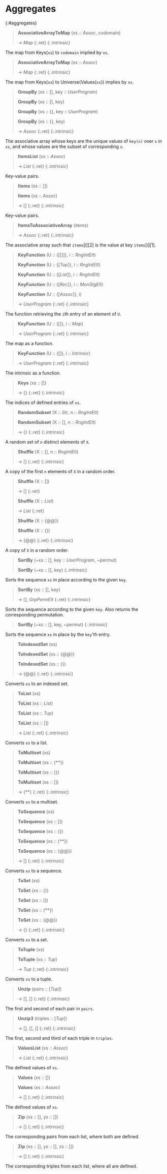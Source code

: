 # Aggregates
{:#aggregates}

<a id="AssociativeArrayToMap"></a><a id="AssociativeArrayToMap--Assoc--etc"></a><a id="AssociativeArrayToMap--Assoc--any"></a>
> **AssociativeArrayToMap** (xs :: *Assoc*, codomain)
> 
> -> *Map*
> {:.ret}
{:.intrinsic}

The map from Keys(`xs`) to `codomain` implied by `xs`.


<a id="AssociativeArrayToMap-2"></a><a id="AssociativeArrayToMap--Assoc"></a>
> **AssociativeArrayToMap** (xs :: *Assoc*)
> 
> -> *Map*
> {:.ret}
{:.intrinsic}

The map from Keys(`xs`) to Universe(Values(`xs`)) implies by `xs`.


<a id="GroupBy"></a><a id="GroupBy--seq--etc"></a><a id="GroupBy--seq--UserProgram"></a><a id="GroupBy--seq--any"></a><a id="GroupBy--set--etc"></a><a id="GroupBy--set--UserProgram"></a><a id="GroupBy--set--any"></a>
> **GroupBy** (xs :: [], key :: *UserProgram*)
> 
> **GroupBy** (xs :: [], key)
> 
> **GroupBy** (xs :: {}, key :: *UserProgram*)
> 
> **GroupBy** (xs :: {}, key)
> 
> -> *Assoc*
> {:.ret}
{:.intrinsic}

The associative array whose keys are the unique values of `key(x)` over `x` in `xs`, and whose values are the subset of corresponding `x`.








<a id="ItemsList"></a><a id="ItemsList--Assoc"></a>
> **ItemsList** (xs :: *Assoc*)
> 
> -> *List*
> {:.ret}
{:.intrinsic}

Key-value pairs.


<a id="Items"></a><a id="Items--seq"></a><a id="Items--Assoc"></a>
> **Items** (xs :: [])
> 
> **Items** (xs :: *Assoc*)
> 
> -> []
> {:.ret}
{:.intrinsic}

Key-value pairs.




<a id="ItemsToAssociativeArray"></a><a id="ItemsToAssociativeArray--any"></a>
> **ItemsToAssociativeArray** (items)
> 
> -> *Assoc*
> {:.ret}
{:.intrinsic}

The associative array such that `items`[i][2] is the value at key `items`[i][1].


<a id="KeyFunction"></a><a id="KeyFunction--set-seq-seq--etc"></a><a id="KeyFunction--set-seq-seq--RngIntElt"></a><a id="KeyFunction--set-seq-Tup--etc"></a><a id="KeyFunction--set-seq-Tup--RngIntElt"></a><a id="KeyFunction--set-seq-List--etc"></a><a id="KeyFunction--set-seq-List--RngIntElt"></a><a id="KeyFunction--set-seq-Rec--etc"></a><a id="KeyFunction--set-seq-Rec--MonStgElt"></a><a id="KeyFunction--set-seq-Assoc--etc"></a><a id="KeyFunction--set-seq-Assoc--any"></a>
> **KeyFunction** (U :: {[[]]}, i :: *RngIntElt*)
> 
> **KeyFunction** (U :: {[*Tup*]}, i :: *RngIntElt*)
> 
> **KeyFunction** (U :: {[*List*]}, i :: *RngIntElt*)
> 
> **KeyFunction** (U :: {[*Rec*]}, i :: *MonStgElt*)
> 
> **KeyFunction** (U :: {[*Assoc*]}, i)
> 
> -> *UserProgram*
> {:.ret}
{:.intrinsic}

The function retrieving the `i`th entry of an element of `U`.










<a id="KeyFunction-2"></a><a id="KeyFunction--set-seq--etc"></a><a id="KeyFunction--set-seq--Map"></a>
> **KeyFunction** (U :: {[]}, i :: *Map*)
> 
> -> *UserProgram*
> {:.ret}
{:.intrinsic}

The map as a function.


<a id="KeyFunction-3"></a><a id="KeyFunction--set-seq--etc-2"></a><a id="KeyFunction--set-seq--Intrinsic"></a>
> **KeyFunction** (U :: {[]}, i :: *Intrinsic*)
> 
> -> *UserProgram*
> {:.ret}
{:.intrinsic}

The intrinsic as a function.


<a id="Keys"></a><a id="Keys--seq"></a>
> **Keys** (xs :: [])
> 
> -> {}
> {:.ret}
{:.intrinsic}

The indices of defined entries of `xs`.


<a id="RandomSubset"></a><a id="RandomSubset--Str--etc"></a><a id="RandomSubset--Str--RngIntElt"></a><a id="RandomSubset--seq--etc"></a><a id="RandomSubset--seq--RngIntElt"></a>
> **RandomSubset** (X :: *Str*, n :: *RngIntElt*)
> 
> **RandomSubset** (X :: [], n :: *RngIntElt*)
> 
> -> {}
> {:.ret}
{:.intrinsic}

A random set of `n` distinct elements of `X`.




<a id="Shuffle"></a><a id="Shuffle--seq--etc"></a><a id="Shuffle--seq--RngIntElt"></a>
> **Shuffle** (X :: [], n :: *RngIntElt*)
> 
> -> []
> {:.ret}
{:.intrinsic}

A copy of the first `n` elements of `X` in a random order.


<a id="Shuffle-2"></a><a id="Shuffle--seq"></a><a id="Shuffle--List"></a><a id="Shuffle--iset"></a><a id="Shuffle--set"></a>
> **Shuffle** (X :: [])
> 
> -> []
> {:.ret}
> 
> **Shuffle** (X :: *List*)
> 
> -> *List*
> {:.ret}
> 
> **Shuffle** (X :: {@@})
> 
> **Shuffle** (X :: {})
> 
> -> {@@}
> {:.ret}
{:.intrinsic}

A copy of `X` in a random order.








<a id="SortBy"></a><a id="SortBy--seq--etc"></a><a id="SortBy--seq--UserProgram--any"></a><a id="SortBy--seq--any"></a>
> **SortBy** (~xs :: [], key :: *UserProgram*, ~permut)
> 
> **SortBy** (~xs :: [], key)
{:.intrinsic}

Sorts the sequence `xs` in place according to the given `key`.




<a id="SortBy-2"></a><a id="SortBy--seq--etc-2"></a><a id="SortBy--seq--any-2"></a>
> **SortBy** (xs :: [], key)
> 
> -> [], *GrpPermElt*
> {:.ret}
{:.intrinsic}

Sorts the sequence according to the given `key`. Also returns the corresponding permutation.


<a id="SortBy-3"></a><a id="SortBy--seq--etc-3"></a><a id="SortBy--seq--any--any"></a>
> **SortBy** (~xs :: [], key, ~permut)
{:.intrinsic}

Sorts the sequence `xs` in place by the `key`'th entry.


<a id="ToIndexedSet"></a><a id="ToIndexedSet--any"></a><a id="ToIndexedSet--iset"></a><a id="ToIndexedSet--set"></a>
> **ToIndexedSet** (xs)
> 
> **ToIndexedSet** (xs :: {@@})
> 
> **ToIndexedSet** (xs :: {})
> 
> -> {@@}
> {:.ret}
{:.intrinsic}

Converts `xs` to an indexed set.






<a id="ToList"></a><a id="ToList--any"></a><a id="ToList--List"></a><a id="ToList--Tup"></a><a id="ToList--seq"></a>
> **ToList** (xs)
> 
> **ToList** (xs :: *List*)
> 
> **ToList** (xs :: *Tup*)
> 
> **ToList** (xs :: [])
> 
> -> *List*
> {:.ret}
{:.intrinsic}

Converts `xs` to a list.








<a id="ToMultiset"></a><a id="ToMultiset--any"></a><a id="ToMultiset--mset"></a><a id="ToMultiset--set"></a><a id="ToMultiset--seq"></a>
> **ToMultiset** (xs)
> 
> **ToMultiset** (xs :: {**})
> 
> **ToMultiset** (xs :: {})
> 
> **ToMultiset** (xs :: [])
> 
> -> {**}
> {:.ret}
{:.intrinsic}

Converts `xs` to a multiset.








<a id="ToSequence"></a><a id="ToSequence--any"></a><a id="ToSequence--seq"></a><a id="ToSequence--set"></a><a id="ToSequence--mset"></a><a id="ToSequence--iset"></a>
> **ToSequence** (xs)
> 
> **ToSequence** (xs :: [])
> 
> **ToSequence** (xs :: {})
> 
> **ToSequence** (xs :: {**})
> 
> **ToSequence** (xs :: {@@})
> 
> -> []
> {:.ret}
{:.intrinsic}

Converts `xs` to a sequence.










<a id="ToSet"></a><a id="ToSet--any"></a><a id="ToSet--set"></a><a id="ToSet--seq"></a><a id="ToSet--mset"></a><a id="ToSet--iset"></a>
> **ToSet** (xs)
> 
> **ToSet** (xs :: {})
> 
> **ToSet** (xs :: [])
> 
> **ToSet** (xs :: {**})
> 
> **ToSet** (xs :: {@@})
> 
> -> {}
> {:.ret}
{:.intrinsic}

Converts `xs` to a set.










<a id="ToTuple"></a><a id="ToTuple--any"></a><a id="ToTuple--Tup"></a>
> **ToTuple** (xs)
> 
> **ToTuple** (xs :: *Tup*)
> 
> -> *Tup*
> {:.ret}
{:.intrinsic}

Converts `xs` to a tuple.




<a id="Unzip"></a><a id="Unzip--seq-Tup"></a>
> **Unzip** (pairs :: [*Tup*])
> 
> -> [], []
> {:.ret}
{:.intrinsic}

The first and second of each pair in `pairs`.


<a id="Unzip3"></a><a id="Unzip3--seq-Tup"></a>
> **Unzip3** (triples :: [*Tup*])
> 
> -> [], [], []
> {:.ret}
{:.intrinsic}

The first, second and third of each triple in `triples`.


<a id="ValuesList"></a><a id="ValuesList--Assoc"></a>
> **ValuesList** (xs :: *Assoc*)
> 
> -> *List*
> {:.ret}
{:.intrinsic}

The defined values of `xs`.


<a id="Values"></a><a id="Values--seq"></a><a id="Values--Assoc"></a>
> **Values** (xs :: [])
> 
> **Values** (xs :: *Assoc*)
> 
> -> []
> {:.ret}
{:.intrinsic}

The defined values of `xs`.




<a id="Zip"></a><a id="Zip--seq--etc"></a><a id="Zip--seq--seq"></a>
> **Zip** (xs :: [], ys :: [])
> 
> -> []
> {:.ret}
{:.intrinsic}

The corresponding pairs from each list, where both are defined.


<a id="Zip-2"></a><a id="Zip--seq--etc-2"></a><a id="Zip--seq--seq--seq"></a>
> **Zip** (xs :: [], ys :: [], zs :: [])
> 
> -> []
> {:.ret}
{:.intrinsic}

The corresponding triples from each list, where all are defined.


